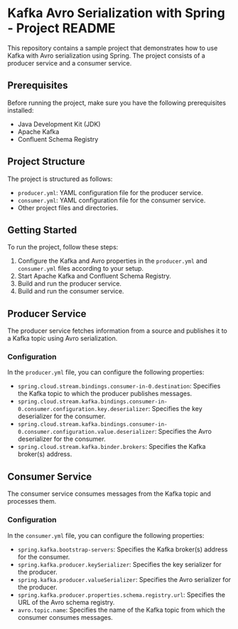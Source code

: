 
# Kafka Avro Serialization with Spring - Project README

This repository contains a sample project that demonstrates how to use Kafka with Avro serialization using Spring. The project consists of a producer service and a consumer service.

## Prerequisites

Before running the project, make sure you have the following prerequisites installed:

-   Java Development Kit (JDK)
-   Apache Kafka
-   Confluent Schema Registry

## Project Structure

The project is structured as follows:

-   `producer.yml`: YAML configuration file for the producer service.
-   `consumer.yml`: YAML configuration file for the consumer service.
-   Other project files and directories.

## Getting Started

To run the project, follow these steps:

1.  Configure the Kafka and Avro properties in the `producer.yml` and `consumer.yml` files according to your setup.
2.  Start Apache Kafka and Confluent Schema Registry.
3.  Build and run the producer service.
4.  Build and run the consumer service.

## Producer Service

The producer service fetches information from a source and publishes it to a Kafka topic using Avro serialization.

### Configuration

In the `producer.yml` file, you can configure the following properties:

-   `spring.cloud.stream.bindings.consumer-in-0.destination`: Specifies the Kafka topic to which the producer publishes messages.
-   `spring.cloud.stream.kafka.bindings.consumer-in-0.consumer.configuration.key.deserializer`: Specifies the key deserializer for the consumer.
-   `spring.cloud.stream.kafka.bindings.consumer-in-0.consumer.configuration.value.deserializer`: Specifies the Avro deserializer for the consumer.
-   `spring.cloud.stream.kafka.binder.brokers`: Specifies the Kafka broker(s) address.

## Consumer Service

The consumer service consumes messages from the Kafka topic and processes them.

### Configuration

In the `consumer.yml` file, you can configure the following properties:

-   `spring.kafka.bootstrap-servers`: Specifies the Kafka broker(s) address for the consumer.
-   `spring.kafka.producer.keySerializer`: Specifies the key serializer for the producer.
-   `spring.kafka.producer.valueSerializer`: Specifies the Avro serializer for the producer.
-   `spring.kafka.producer.properties.schema.registry.url`: Specifies the URL of the Avro schema registry.
-   `avro.topic.name`: Specifies the name of the Kafka topic from which the consumer consumes messages.
